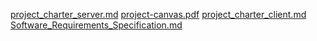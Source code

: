 [project_charter_server.md](project_charter_server.md)
[project-canvas.pdf](project-canvas.pdf)
[project_charter_client.md](project_charter_client.md)
[Software_Requirements_Specification.md](Software_Requirements_Specification.md)
